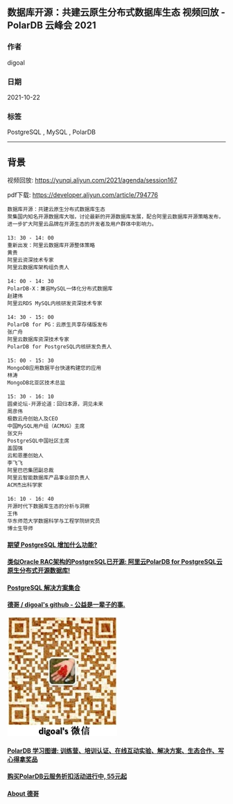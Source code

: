 ## 数据库开源：共建云原生分布式数据库生态 视频回放 - PolarDB 云峰会 2021 
  
### 作者  
digoal  
  
### 日期  
2021-10-22   
  
### 标签  
PostgreSQL , MySQL , PolarDB     
  
----  
  
## 背景  
  
视频回放: https://yunqi.aliyun.com/2021/agenda/session167  
  
pdf下载: https://developer.aliyun.com/article/794776   
  
```  
数据库开源：共建云原生分布式数据库生态  
聚集国内知名开源数据库大咖，讨论最新的开源数据库发展，配合阿里云数据库开源策略发布，进一步扩大阿里云品牌在开源生态的开发者及用户群体中影响力。  
  
13: 30 - 14: 00  
重新出发：阿里云数据库开源整体策略  
黄贵  
阿里云资深技术专家  
阿里云数据库架构组负责人  
  
14: 00 - 14: 30  
PolarDB-X：兼容MySQL一体化分布式数据库  
赵建伟  
阿里云RDS MySQL内核研发资深技术专家  
  
14: 30 - 15: 00  
PolarDB for PG：云原生共享存储版发布  
张广舟  
阿里云数据库资深技术专家  
PolarDB for PostgreSQL内核研发负责人  
  
15: 00 - 15: 30  
MongoDB应用数据平台快速构建您的应用  
林涛  
MongoDB北亚区技术总监  
  
15: 30 - 16: 10  
圆桌论坛-开源论道：回归本源，洞见未来  
周彦伟  
极数云舟创始人及CEO  
中国MySQL用户组（ACMUG）主席  
张文升  
PostgreSQL中国社区主席  
盖国强  
云和恩墨创始人  
李飞飞  
阿里巴巴集团副总裁  
阿里云智能数据库产品事业部负责人  
ACM杰出科学家  
  
16: 10 - 16: 40  
开源时代下数据库生态的分析与洞察  
王伟  
华东师范大学数据科学与工程学院研究员  
博士生导师  
```  
  
  
#### [期望 PostgreSQL 增加什么功能?](https://github.com/digoal/blog/issues/76 "269ac3d1c492e938c0191101c7238216")
  
  
#### [类似Oracle RAC架构的PostgreSQL已开源: 阿里云PolarDB for PostgreSQL云原生分布式开源数据库!](https://github.com/ApsaraDB/PolarDB-for-PostgreSQL "57258f76c37864c6e6d23383d05714ea")
  
  
#### [PostgreSQL 解决方案集合](https://yq.aliyun.com/topic/118 "40cff096e9ed7122c512b35d8561d9c8")
  
  
#### [德哥 / digoal's github - 公益是一辈子的事.](https://github.com/digoal/blog/blob/master/README.md "22709685feb7cab07d30f30387f0a9ae")
  
  
![digoal's wechat](../pic/digoal_weixin.jpg "f7ad92eeba24523fd47a6e1a0e691b59")
  
  
#### [PolarDB 学习图谱: 训练营、培训认证、在线互动实验、解决方案、生态合作、写心得拿奖品](https://www.aliyun.com/database/openpolardb/activity "8642f60e04ed0c814bf9cb9677976bd4")
  
  
#### [购买PolarDB云服务折扣活动进行中, 55元起](https://www.aliyun.com/activity/new/polardb-yunparter?userCode=bsb3t4al "e0495c413bedacabb75ff1e880be465a")
  
  
#### [About 德哥](https://github.com/digoal/blog/blob/master/me/readme.md "a37735981e7704886ffd590565582dd0")
  
